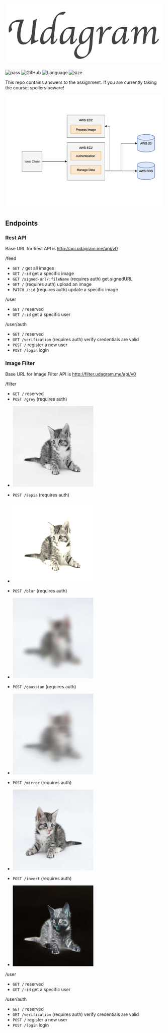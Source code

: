 ![logo](logo.png)
-------------------
![pass](https://img.shields.io/badge/build-passing-brightgreen.svg)
![GitHub](https://img.shields.io/github/license/dsalazar10/App-Udagram.svg)
![Language](https://img.shields.io/badge/Language-Typescript-blue.svg)
![size](https://img.shields.io/github/repo-size/dsalazar10/App-Udagram.svg)

This repo contains answers to the assignment. If you are currently taking the course, spoilers beware!

![](Main.png)


## Endpoints


### Rest API

Base URL for Rest API is http://api.udagram.me/api/v0

/feed
  - `GET /` get all images
  - `GET /:id` get a specific image
  - `GET /signed-url/:fileName` (requires auth) get signedURL
  - `GET /` (requires auth) upload an image
  - `PATCH /:id` (requires auth) update a specific image

/user
  - `GET /` reserved
  - `GET /:id` get a specific user
  
 /user/auth
  - `GET /` reserved
  - `GET /verification` (requires auth) verify credentials are valid
  - `POST /` register a new user
  - `POST /login` login

 ### Image Filter
 
 Base URL for Image Filter API is http://filter.udagram.me/api/v0
 
 /filter
   - `GET /` reserved
   - `POST /grey` (requires auth)
   * ![](./Image_Filter_Server/tutorial/grey.jpeg)
   - `POST /sepia` (requires auth)
   * ![](./Image_Filter_Server/tutorial/sepia.jpeg)
   - `POST /blur` (requires auth)
   * ![](./Image_Filter_Server/tutorial/blur.jpeg)
   - `POST /gaussian` (requires auth)
   * ![](./Image_Filter_Server/tutorial/gaussian.jpeg)
   - `POST /mirror` (requires auth)
   * ![](./Image_Filter_Server/tutorial/mirror.jpeg)
   - `POST /invert` (requires auth)
   * ![](./Image_Filter_Server/tutorial/invert.jpeg)
 
  /user
  - `GET /` reserved
  - `GET /:id` get a specific user
  
 /user/auth
  - `GET /` reserved
  - `GET /verification` (requires auth) verify credentials are valid
  - `POST /` register a new user
  - `POST /login` login
